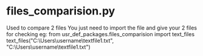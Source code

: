# files_comparision.py
Used to compare 2 files
You just need to import the file and give your 2 files for checking
eg:
from usr_def_packages.files_comparision import text_files
text_files("C:\\Users\\username\\textfile1.txt", "C:\\Users\\username\\textfile1.txt")
